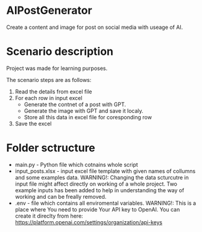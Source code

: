 # AIPostGenerator
Create a content and image for post on social media with useage of AI.

# Scenario description
Project was made for learning purposes.

The scenario steps are as follows:
1. Read the details from excel file
2. For each row in input excel
   - Generate the contnet of a post with GPT.
   - Generate the image with GPT and save it localy.
   - Store all this data in excel file for coresponding row
3. Save the excel

# Folder sctructure
- main.py - Python file which cotnains whole script
- input_posts.xlsx - input excel file template with given names of collumns and some examples data. WARNING!: Changing the data scturcutre in input file might affect directly on working of a whole project. Two example inputs has been added to help in understanding the way of working and can be freally removed.
- .env - file which contains all enviromental variables. WARNING!: This is a place where You need to provide Your API key to OpenAI. You can create it direclty from here: https://platform.openai.com/settings/organization/api-keys
